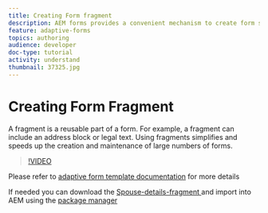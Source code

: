 ```yaml
---
title: Creating Form fragment
description: AEM forms provides a convenient mechanism to create form segment like a panel or a group of fields only once and reuse them across adaptive forms.
feature: adaptive-forms
topics: authoring
audience: developer
doc-type: tutorial
activity: understand
thumbnail: 37325.jpg
---
```


# Creating Form Fragment

A fragment is a reusable part of a form. For example, a fragment can include an address block or legal text. Using fragments simplifies and speeds up the creation and maintenance of large numbers of forms.


>[!VIDEO](https://video.tv.adobe.com/v/37325/quality=9)



Please refer to [adaptive form template documentation](https://docs.adobe.com/content/help/en/experience-manager-65/forms/adaptive-forms-basic-authoring/adaptive-form-fragments.html) for more details  

If needed you can download the [Spouse-details-fragment ](assets/spouse-details-fragment.zip) and import into AEM using the [package manager](http://localhost:4502/crx/packmgr/index.jsp)





